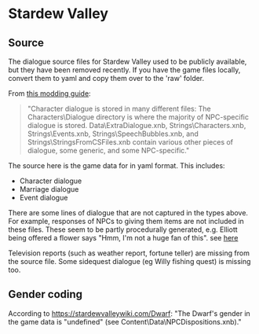 # Stardew Valley

## Source

The dialogue source files for Stardew Valley used to be publicly available, but they have been removed recently. If you have the game files locally, convert them to yaml and copy them over to the 'raw' folder.

From [this modding guide](https://stardewvalleywiki.com/Modding:Dialogue):

>  "Character dialogue is stored in many different files: The Characters\Dialogue directory is where the majority of NPC-specific dialogue is stored. Data\ExtraDialogue.xnb, Strings\Characters.xnb, Strings\Events.xnb, Strings\SpeechBubbles.xnb, and Strings\StringsFromCSFiles.xnb contain various other pieces of dialogue, some generic, and some NPC-specific."

The source here is the game data for in yaml format. This includes:

-  Character dialogue
-  Marriage dialogue
-  Event dialogue

There are some lines of dialogue that are not captured in the types above. For example, responses of NPCs to giving them items are not included in these files. These seem to be partly procedurally generated, e.g. Elliott being offered a flower says "Hmm, I'm not a huge fan of this". see [here](https://youtu.be/JPCBG8KDZOI?t=1079)

Television reports (such as weather report, fortune teller) are missing from the source file. Some sidequest dialogue (eg Willy fishing quest) is missing too.

## Gender coding

According to https://stardewvalleywiki.com/Dwarf:
"The Dwarf's gender in the game data is "undefined" (see Content\Data\NPCDispositions.xnb)."